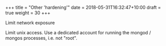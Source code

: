 +++
title = "Other 'hardening'"
date =  2018-05-31T16:32:47+10:00
draft = true
weight = 30
+++

Limit network exposure

Limit unix access. Use a dedicated account for running the mongod / mongos processes, i.e. not "root".
